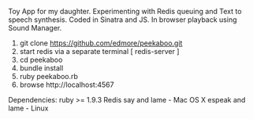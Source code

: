 Toy App for my daughter. Experimenting with Redis queuing and Text to speech synthesis.
Coded in Sinatra and JS. In browser playback using Sound Manager.

1. git clone https://github.com/edmore/peekaboo.git
2. start redis via a separate terminal [ redis-server ]
3. cd peekaboo
4. bundle install
5. ruby peekaboo.rb
6. browse http://localhost:4567

Dependencies:
ruby >= 1.9.3
Redis
say and lame - Mac OS X
espeak and lame - Linux
